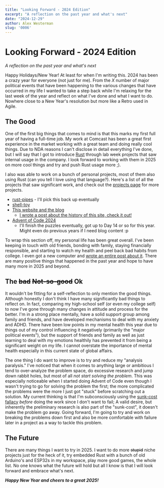 ```yaml
---
title: "Looking Forward - 2024 Edition"
excerpt: "A reflection on the past year and what's next"
date: "2024-12-29"
author: Alex Westerman
slug: '0006'
---
```


# Looking Forward - 2024 Edition

_A reflection on the past year and what's next_

Happy Holidays/New Year! At least for when I'm writing this. 2024 has been a crazy year for everyone (not just for me). From the _X_ number of major political events that have been happening to the various changes that have occurred in my life I wanted to take a step back while I'm relaxing for the last week of the year and reflect on what I've done and what I want to do. Nowhere close to a New Year's resolution but more like a Retro used in Agile.

## The Good

One of the first big things that comes to mind is that this marks my first full year of having a full-time job. My work at Comcast has been a great first experience in the market working with a great team and doing really cool things. Due to NDA reasons I can't disclose in detail everything I've done, but I will say that I got to introduce [Rust](https://rust-lang.org) through lab week projects that saw internal usage in the company. I look forward to working with them in 2025 on more cool things and try and push Rust usage more ;).

I also was able to work on a bunch of personal projects, most of them also using Rust (can you tell I love using that language?). Here's a list of all the projects that saw significant work, and check out the [projects page](/projects) for more projects.

- [rust-pipes](https://github.com/FaceFTW/rust-pipes) - I'll pick this back up eventually
- [shell-toy](https://github.com/FaceFTW/shell-toy)
- [This website and the blog](https://github.com/FaceFTW/faceftw.github.io)
  - [I wrote a post about the history of this site, check it out!](/blog/0005)
- [Advent of Code 2024](https://adventofcode.com)
  - I'll finish the puzzles eventually, got up to Day 14 or so for this year. Might even do previous years if I need blog content :p

To wrap this section off, my personal life has been great overall. I've been keeping in touch with old friends, bonding with family, staying financially responsible, and starting to watch my health and peel back bad habits from college. I even got a new computer and [wrote an entire post about it](/blog/0004). There are many positive things that happened in the past year and hope to have many more in 2025 and beyond.

## The ~~bad~~ ~~Not-so-good~~ Ok

It wouldn't be fitting for a self-reflection to only mention the good things. Although honestly I don't think I have many significantly bad things to reflect on. In fact, comparing my high-school self (or even my college self) to now I've gone through many changes in attitude and process for the better. I'm in a strong place mentally, have a solid support group among family and friends, and have developed mechanisms to deal with my anxiety and ADHD. There have been low points in my mental health this year due to things out of my control influencing it negatively (primarily the "major political events"), but the support of friends and family as well as just learning to deal with my emotions healthily has prevented it from being a significant weight on my life. I cannot overstate the importance of mental health especially in this current state of global affairs.

The one thing I do want to improve is to try and reduce my "analysis paralysis." I've noticed that when it comes to anything large or ambitious I tend to over-analyze the problem space, do excessive research and jump down rabbit holes, but most of all _not start solving the problem_. This was especially noticeable when I started doing Advent of Code even though I wasn't trying to go for solving the problem the first; the more complicated the problems were the more I just got "stuck" before scratching out a solution. My current thinking is that I'm subconsciously using the [sunk-cost fallacy](https://en.wikipedia.org/wiki/Sunk_cost#Fallacy_effect) _before_ doing the work since I don't want to fail; A valid desire, but inherently the preliminary research is also part of the "sunk-cost", it doesn't make the problem go away. Going forward, I'm going to try and work on breaking the problems down first and also be more comfortable with failure later in a project as a way to tackle this problem.

## The Future

There are many things I want to try in 2025. I want to do more ~~stupid~~ niche projects just for the heck of it, try embedded Rust with a bunch of old Arduino's and ESP32s in my workspace, play more good games, the whole list. No one knows what the future will hold but all I know is that I will look forward and embrace what's next.




<div className="mb-8 p-0 overflow-hidden text-center">
<strong><em>Happy New Year and cheers to a great 2025!</em></strong>
</div>